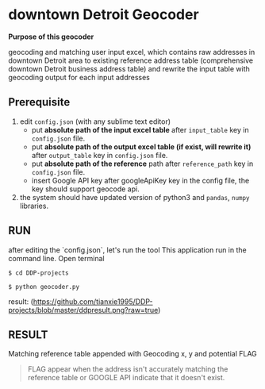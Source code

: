 
<h1>downtown Detroit Geocoder</h1>

<p><b> Purpose of this geocoder </b></p>

<p>geocoding and matching user input excel, which contains raw addresses in downtown Detroit area to existing reference address table (comprehensive downtown Detroit business address table) and rewrite the input table with geocoding output for each input addresses</p>

<p> <h2><b> Prerequisite </b></h2></p>

<ol>
<li>edit <code>config.json</code> (with any sublime text editor)
		<ul>
			<li>put <b>absolute path of the input excel table</b> after <code>input_table</code> key in <code>config.json</code> file.</li>
			<li>put <b>absolute path of the output excel table (if exist, will rewrite it)</b> after <code>output_table</code> key in <code>config.json</code> file.</li>
			<li>put <b>absolute path of the reference</b> path after <code>reference_path</code> key in <code>config.json</code> file.</li>
			<li>insert Google API key after googleApiKey key in the config file, the key should support geocode api.</li>
		</ul></li>
	<li>the system should have updated version of python3 and <code>pandas</code>, <code>numpy</code> libraries.</li>
</ol>

<h2><b> RUN </b></h2>
<p>
after editing the `config.json`, let's run the tool
This application run in the command line. Open terminal</p>
<pre><code>$ cd DDP-projects
</code></pre>
<pre><code>$ python geocoder.py
</code></pre>

result:
(https://github.com/tianxie1995/DDP-projects/blob/master/ddpresult.png?raw=true) 

<h2><b> RESULT </b></h2>

<p>Matching reference table appended with Geocoding x, y and potential FLAG</p>

 > FLAG appear when the address isn't accurately matching the reference table or GOOGLE API indicate that it doesn't exist.

